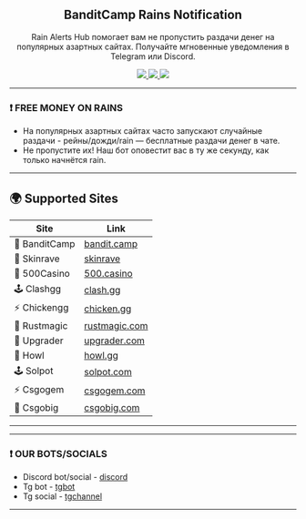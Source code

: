 <div align="center">
 
  <h2 align="center">BanditCamp Rains Notification</h2>
  <p align="center">
Rain Alerts Hub помогает вам не пропустить раздачи денег на популярных азартных сайтах. Получайте мгновенные уведомления в Telegram или Discord.
    <br />
  </p>

  <p align="center">
    <a href="https://t.me/rainsalertbot">
     <img src="https://img.shields.io/badge/Telegram-2CA5E0?style=for-the-badge&logo=telegram&logoColor=white"/>
    </a>
    <a href="https://t.me/rainshub">
     <img src="https://img.shields.io/badge/Telegram%20Channel-2CA5E0?style=for-the-badge&logo=telegram&logoColor=white"/>
    </a>
    <a href="https://discord.gg/N4VFJ65Dvq">
     <img src="https://img.shields.io/badge/Discord-%235865F2.svg?style=for-the-badge&logo=discord&logoColor=white"/>
    </a>
  </p>
</div>

---

### ❗ FREE MONEY ON RAINS
- На популярных азартных сайтах часто запускают случайные раздачи - рейны/дожди/rain — бесплатные раздачи денег в чате.
- Не пропустите их! Наш бот оповестит вас в ту же секунду, как только начнётся rain.

---

## 🌍 Supported Sites

| Site    | Link               |
|---------|--------------------|
| 🎰 BanditCamp | [bandit.camp](https://bandit.camp/r/freehub)       |
| 🎲 Skinrave   | [skinrave](https://skinrave.gg/en?r=alertshub)     |
| 💎 500Casino  | [500.casino](https://500.casino/r/ALERTSHUB)       |
| 🕹️ Clashgg    | [clash.gg](clash.gg/r/ALERTSHUB)                   |
| ⚡ Chickengg  | [chicken.gg](https://chicken.gg/r/alertshub)       |
| 🎰 Rustmagic  | [rustmagic.com](https://rustmagic.com/r/alertshub) |
| 🎲 Upgrader   | [upgrader.com](https://upgrader.com/r/ALERTSHUB)   |
| 💎 Howl       | [howl.gg](https://howl.gg/r/alertshub)             |
| 🕹️ Solpot     | [solpot.com](https://solpot.com/r/alertshub)       |
| ⚡ Csgogem    | [csgogem.com](https://csgogem.com/r/alertshub)     |
| 🎰 Csgobig    | [csgobig.com](https://csgobig.com/r/alertshub)     |

---

---

### ❗ OUR BOTS/SOCIALS
- Discord bot/social - [discord](https://discord.gg/N4VFJ65Dvq) 
- Tg bot - [tgbot](https://t.me/rainsalertbot)
- Tg social - [tgchannel](https://t.me/rainshub)
  
---

